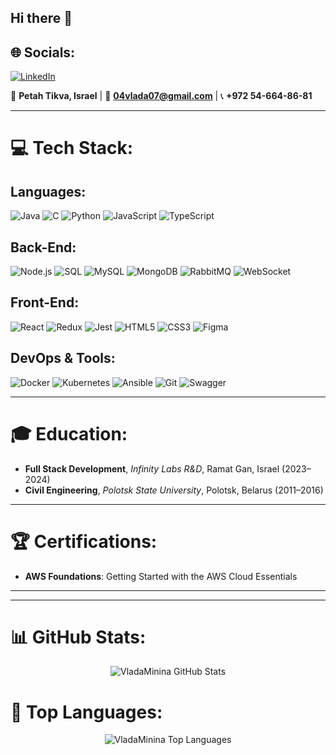 ## Hi there 👋

## 🌐 Socials:
[![LinkedIn](https://img.shields.io/badge/LinkedIn-%230077B5.svg?style=for-the-badge&logo=linkedin&logoColor=white)](https://www.linkedin.com/in/vlada-minina/)

📍 **Petah Tikva, Israel** | 📧 **04vlada07@gmail.com** | 📞 **+972 54-664-86-81**

---

# 💻 Tech Stack:

## **Languages**:
![Java](https://img.shields.io/badge/Java-%23ED8B00.svg?style=for-the-badge&logo=java&logoColor=white) 
![C](https://img.shields.io/badge/C-%2300599C.svg?style=for-the-badge&logo=c&logoColor=white) 
![Python](https://img.shields.io/badge/python-%233776AB.svg?style=for-the-badge&logo=python&logoColor=white) 
![JavaScript](https://img.shields.io/badge/javascript-%23323330.svg?style=for-the-badge&logo=javascript&logoColor=%23F7DF1E) 
![TypeScript](https://img.shields.io/badge/typescript-%23007ACC.svg?style=for-the-badge&logo=typescript&logoColor=white)

## **Back-End**:
![Node.js](https://img.shields.io/badge/Node.js-339933?style=for-the-badge&logo=node.js&logoColor=white) 
![SQL](https://img.shields.io/badge/SQL-%2300f.svg?style=for-the-badge&logo=sqlite&logoColor=white)
![MySQL](https://img.shields.io/badge/MySQL-%2300f.svg?style=for-the-badge&logo=mysql&logoColor=white) 
![MongoDB](https://img.shields.io/badge/MongoDB-%234ea94b.svg?style=for-the-badge&logo=mongodb&logoColor=white) 
![RabbitMQ](https://img.shields.io/badge/rabbitmq-%23FF6600.svg?style=for-the-badge&logo=rabbitmq&logoColor=white) 
![WebSocket](https://img.shields.io/badge/WebSocket-%23323330.svg?style=for-the-badge&logo=websocket&logoColor=white)

## **Front-End**:
![React](https://img.shields.io/badge/react-%2320232a.svg?style=for-the-badge&logo=react&logoColor=%2361DAFB) 
![Redux](https://img.shields.io/badge/redux-%23764ABC.svg?style=for-the-badge&logo=redux&logoColor=white) 
![Jest](https://img.shields.io/badge/jest-%23C21325.svg?style=for-the-badge&logo=jest&logoColor=white) 
![HTML5](https://img.shields.io/badge/html5-%23E34F26.svg?style=for-the-badge&logo=html5&logoColor=white) 
![CSS3](https://img.shields.io/badge/css3-%231572B6.svg?style=for-the-badge&logo=css3&logoColor=white) 
![Figma](https://img.shields.io/badge/figma-%23F24E1E.svg?style=for-the-badge&logo=figma&logoColor=white) 

## **DevOps & Tools**:
![Docker](https://img.shields.io/badge/docker-%230db7ed.svg?style=for-the-badge&logo=docker&logoColor=white) 
![Kubernetes](https://img.shields.io/badge/kubernetes-%23326ce5.svg?style=for-the-badge&logo=kubernetes&logoColor=white) 
![Ansible](https://img.shields.io/badge/ansible-%231A1918.svg?style=for-the-badge&logo=ansible&logoColor=white) 
![Git](https://img.shields.io/badge/git-%23F05033.svg?style=for-the-badge&logo=git&logoColor=white) 
![Swagger](https://img.shields.io/badge/swagger-%2385EA2D.svg?style=for-the-badge&logo=swagger&logoColor=white)

---

# 🎓 Education:
- **Full Stack Development**, *Infinity Labs R&D*, Ramat Gan, Israel (2023–2024)  
- **Civil Engineering**, *Polotsk State University*, Polotsk, Belarus (2011–2016)  

---

# 🏆 Certifications:
- **AWS Foundations**: Getting Started with the AWS Cloud Essentials

---

---

# 📊 GitHub Stats:

<p align="center">
  <img src="https://github-readme-stats.vercel.app/api?username=VladaMinina&show_icons=true&theme=radical" alt="VladaMinina GitHub Stats" />
</p>

# 🚀 Top Languages:

<p align="center">
  <img src="https://github-readme-stats.vercel.app/api/top-langs/?username=VladaMinina&layout=compact&theme=radical" alt="VladaMinina Top Languages" />
</p>
